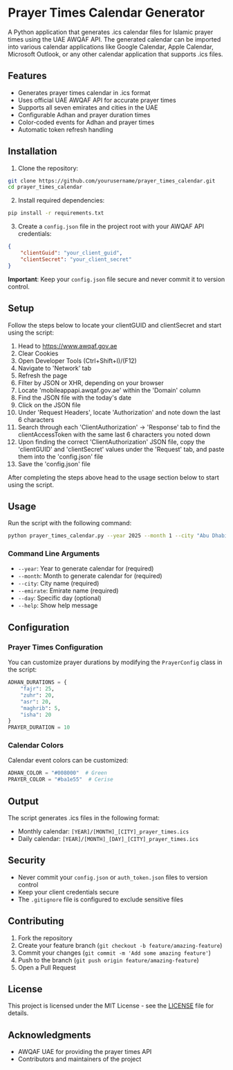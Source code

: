 # Prayer Times Calendar Generator

A Python application that generates .ics calendar files for Islamic prayer times using the UAE AWQAF API. The generated calendar can be imported into various calendar applications like Google Calendar, Apple Calendar, Microsoft Outlook, or any other calendar application that supports .ics files.

## Features

- Generates prayer times calendar in .ics format
- Uses official UAE AWQAF API for accurate prayer times
- Supports all seven emirates and cities in the UAE
- Configurable Adhan and prayer duration times
- Color-coded events for Adhan and prayer times
- Automatic token refresh handling

## Installation

1. Clone the repository:
```bash
git clone https://github.com/yourusername/prayer_times_calendar.git
cd prayer_times_calendar
```

2. Install required dependencies:
```bash
pip install -r requirements.txt
```

3. Create a `config.json` file in the project root with your AWQAF API credentials:
```json
{
    "clientGuid": "your_client_guid",
    "clientSecret": "your_client_secret"
}
```

**Important**: Keep your `config.json` file secure and never commit it to version control.

## Setup

Follow the steps below to locate your clientGUID and clientSecret and start using the script:
1. Head to https://www.awqaf.gov.ae
2. Clear Cookies
3. Open Developer Tools (Ctrl+Shift+I)/(F12)
4. Navigate to 'Network' tab
5. Refresh the page
6. Filter by JSON or XHR, depending on your browser
7. Locate 'mobileappapi.awqaf.gov.ae' within the 'Domain' column
8. Find the JSON file with the today's date
9. Click on the JSON file
10. Under 'Request Headers', locate 'Authorization' and note down the last 6 characters
11. Search through each 'ClientAuthorization' -> 'Response' tab to find the clientAccessToken with the same last 6 characters you noted down
12. Upon finding the correct 'ClientAuthorization' JSON file, copy the 'clientGUID' and 'clientSecret' values under the 'Request' tab, and paste them into the 'config.json' file
13. Save the 'config.json' file

After completing the steps above head to the usage section below to start using the script.

## Usage

Run the script with the following command:
```bash
python prayer_times_calendar.py --year 2025 --month 1 --city "Abu Dhabi" --emirate "Abu Dhabi"
```

### Command Line Arguments

- `--year`: Year to generate calendar for (required)
- `--month`: Month to generate calendar for (required)
- `--city`: City name (required)
- `--emirate`: Emirate name (required)
- `--day`: Specific day (optional)
- `--help`: Show help message

## Configuration

### Prayer Times Configuration

You can customize prayer durations by modifying the `PrayerConfig` class in the script:

```python
ADHAN_DURATIONS = {
    "fajr": 25,
    "zuhr": 20,
    "asr": 20,
    "maghrib": 5,
    "isha": 20
}
PRAYER_DURATION = 10
```

### Calendar Colors

Calendar event colors can be customized:
```python
ADHAN_COLOR = "#008000"  # Green
PRAYER_COLOR = "#ba1e55"  # Cerise
```

## Output

The script generates .ics files in the following format:
- Monthly calendar: `[YEAR]/[MONTH]_[CITY]_prayer_times.ics`
- Daily calendar: `[YEAR]/[MONTH]_[DAY]_[CITY]_prayer_times.ics`

## Security

- Never commit your `config.json` or `auth_token.json` files to version control
- Keep your client credentials secure
- The `.gitignore` file is configured to exclude sensitive files

## Contributing

1. Fork the repository
2. Create your feature branch (`git checkout -b feature/amazing-feature`)
3. Commit your changes (`git commit -m 'Add some amazing feature'`)
4. Push to the branch (`git push origin feature/amazing-feature`)
5. Open a Pull Request

## License

This project is licensed under the MIT License - see the [LICENSE](LICENSE) file for details.

## Acknowledgments

- AWQAF UAE for providing the prayer times API
- Contributors and maintainers of the project

